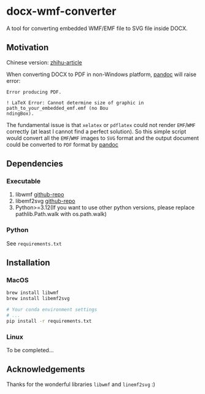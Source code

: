 # docx-wmf-converter
A tool for converting embedded WMF/EMF file to SVG file inside DOCX.

## Motivation

Chinese version: [zhihu-article](https://zhuanlan.zhihu.com/p/1946891527935726678)

When converting DOCX to PDF in non-Windows platform, [pandoc](https://pandoc.org) will raise error:

```
Error producing PDF.

! LaTeX Error: Cannot determine size of graphic in path_to_your_embedded_emf.emf (no Bou
ndingBox).
```

The fundamental issue is that `xelatex` or `pdflatex` could not render `EMF`/`WMF` correctly (at least I cannot find a perfect solution). So this simple script would convert all the `EMF`/`WMF` images to `SVG` format and the output document could be converted to `PDF` format by [pandoc](https://pandoc.org)

## Dependencies

### Executable

1. libwmf [github-repo](https://github.com/caolanm/libwmf)
2. libemf2svg [github-repo](https://github.com/kakwa/libemf2svg)
3. Python>=3.12(If you want to use other python versions, please replace pathlib.Path.walk with os.path.walk)

### Python

See `requirements.txt`

## Installation

### MacOS

```bash
brew install libwmf
brew install libemf2svg

# Your conda environment settings
# ...
pip install -r requirements.txt
```

### Linux

To be completed...

## Acknowledgements

Thanks for the wonderful libraries `libwmf` and `linemf2svg` :)